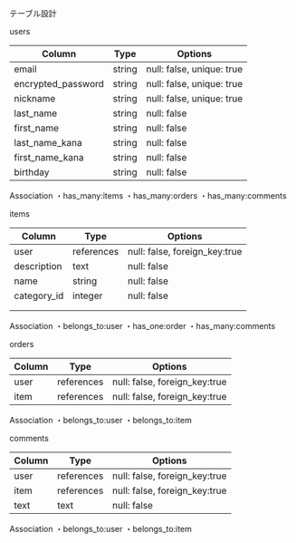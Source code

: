 テーブル設計

users

| Column             | Type                | Options                   |
|--------------------|---------------------|---------------------------|
| email              | string              | null: false, unique: true |
| encrypted_password | string              | null: false, unique: true |
| nickname           | string              | null: false, unique: true |
| last_name          | string              | null: false               |
| first_name         | string              | null: false               |
| last_name_kana     | string              | null: false               |
| first_name_kana    | string              | null: false               |
| birthday           | string              | null: false               |


Association
・has_many:items
・has_many:orders
・has_many:comments



items

| Column             | Type                | Options                       |
|--------------------|---------------------|-------------------------------|
| user               | references          | null: false, foreign_key:true |
| description        | text                | null: false                   |
| name               | string              | null: false                   |
| category_id        | integer             | null: false                   |
|                    |                     |                               |
|                    |                     |                               |

Association
・belongs_to:user
・has_one:order
・has_many:comments

orders

| Column             | Type                | Options                       |
|--------------------|---------------------|-------------------------------|
| user               | references          | null: false, foreign_key:true |
| item               | references          | null: false, foreign_key:true |

Association
・belongs_to:user
・belongs_to:item

comments

| Column             | Type                | Options                       |
|--------------------|---------------------|-------------------------------|
| user               | references          | null: false, foreign_key:true |
| item               | references          | null: false, foreign_key:true |
| text               | text                | null: false                   |

Association
・belongs_to:user
・belongs_to:item


